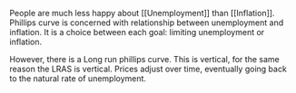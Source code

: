 People are much less happy about  [[Unemployment]] than [[Inflation]].
Phillips curve is concerned with relationship between unemployment and inflation. It is a choice between each goal: limiting unemployment or inflation.

However, there is a Long run phillips curve. This is vertical, for the same reason the LRAS is vertical. Prices adjust over time, eventually going back to the natural rate of unemployment.
